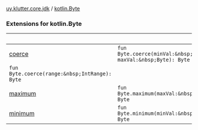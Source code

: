 [uy.klutter.core.jdk](../index.md) / [kotlin.Byte](.)


### Extensions for kotlin.Byte

|&nbsp;|&nbsp;|
|---|---|
| [coerce](coerce.md) | `fun Byte.coerce(minVal:&nbsp;Byte, maxVal:&nbsp;Byte): Byte`
`fun Byte.coerce(range:&nbsp;IntRange): Byte` |
| [maximum](maximum.md) | `fun Byte.maximum(maxVal:&nbsp;Byte): Byte` |
| [minimum](minimum.md) | `fun Byte.minimum(minVal:&nbsp;Byte): Byte` |
